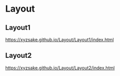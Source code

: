 # Layout
## Layout1
https://xyzsake.github.io/Layout/Layout1/index.html
## Layout2
https://xyzsake.github.io/Layout/Layout2/index.html
